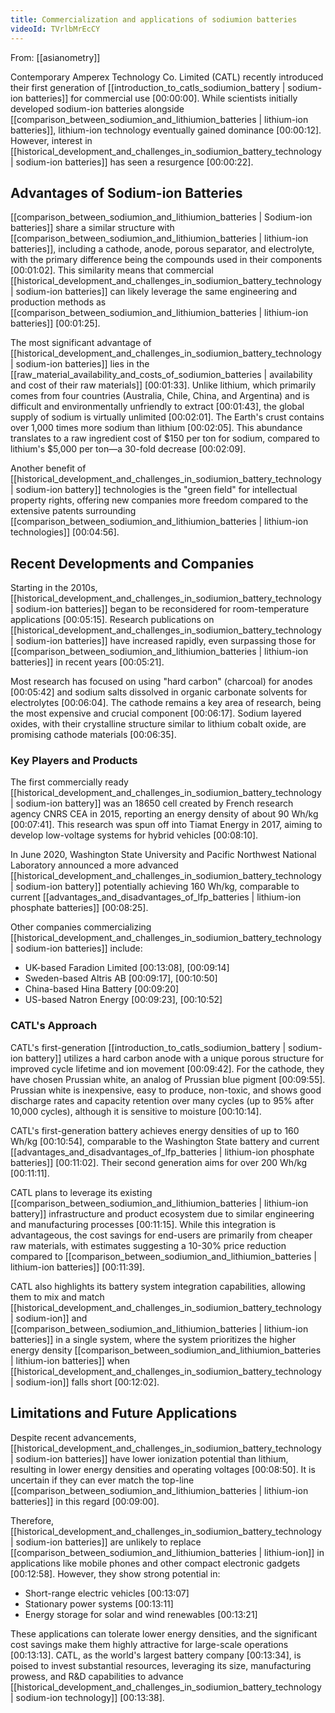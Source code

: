 ```yaml
---
title: Commercialization and applications of sodiumion batteries
videoId: TVrlbMrEcCY
---
```


From: [[asianometry]] <br/> 

Contemporary Amperex Technology Co. Limited (CATL) recently introduced their first generation of [[introduction_to_catls_sodiumion_battery | sodium-ion batteries]] for commercial use <a class="yt-timestamp" data-t="00:00:00">[00:00:00]</a>. While scientists initially developed sodium-ion batteries alongside [[comparison_between_sodiumion_and_lithiumion_batteries | lithium-ion batteries]], lithium-ion technology eventually gained dominance <a class="yt-timestamp" data-t="00:00:12">[00:00:12]</a>. However, interest in [[historical_development_and_challenges_in_sodiumion_battery_technology | sodium-ion batteries]] has seen a resurgence <a class="yt-timestamp" data-t="00:00:22">[00:00:22]</a>.

## Advantages of Sodium-ion Batteries
[[comparison_between_sodiumion_and_lithiumion_batteries | Sodium-ion batteries]] share a similar structure with [[comparison_between_sodiumion_and_lithiumion_batteries | lithium-ion batteries]], including a cathode, anode, porous separator, and electrolyte, with the primary difference being the compounds used in their components <a class="yt-timestamp" data-t="00:01:02">[00:01:02]</a>. This similarity means that commercial [[historical_development_and_challenges_in_sodiumion_battery_technology | sodium-ion batteries]] can likely leverage the same engineering and production methods as [[comparison_between_sodiumion_and_lithiumion_batteries | lithium-ion batteries]] <a class="yt-timestamp" data-t="00:01:25">[00:01:25]</a>.

The most significant advantage of [[historical_development_and_challenges_in_sodiumion_battery_technology | sodium-ion batteries]] lies in the [[raw_material_availability_and_costs_of_sodiumion_batteries | availability and cost of their raw materials]] <a class="yt-timestamp" data-t="00:01:33">[00:01:33]</a>. Unlike lithium, which primarily comes from four countries (Australia, Chile, China, and Argentina) and is difficult and environmentally unfriendly to extract <a class="yt-timestamp" data-t="00:01:43">[00:01:43]</a>, the global supply of sodium is virtually unlimited <a class="yt-timestamp" data-t="00:02:01">[00:02:01]</a>. The Earth's crust contains over 1,000 times more sodium than lithium <a class="yt-timestamp" data-t="00:02:05">[00:02:05]</a>. This abundance translates to a raw ingredient cost of $150 per ton for sodium, compared to lithium's $5,000 per ton—a 30-fold decrease <a class="yt-timestamp" data-t="00:02:09">[00:02:09]</a>.

Another benefit of [[historical_development_and_challenges_in_sodiumion_battery_technology | sodium-ion battery]] technologies is the "green field" for intellectual property rights, offering new companies more freedom compared to the extensive patents surrounding [[comparison_between_sodiumion_and_lithiumion_batteries | lithium-ion technologies]] <a class="yt-timestamp" data-t="00:04:56">[00:04:56]</a>.

## Recent Developments and Companies

Starting in the 2010s, [[historical_development_and_challenges_in_sodiumion_battery_technology | sodium-ion batteries]] began to be reconsidered for room-temperature applications <a class="yt-timestamp" data-t="00:05:15">[00:05:15]</a>. Research publications on [[historical_development_and_challenges_in_sodiumion_battery_technology | sodium-ion batteries]] have increased rapidly, even surpassing those for [[comparison_between_sodiumion_and_lithiumion_batteries | lithium-ion batteries]] in recent years <a class="yt-timestamp" data-t="00:05:21">[00:05:21]</a>.

Most research has focused on using "hard carbon" (charcoal) for anodes <a class="yt-timestamp" data-t="00:05:42">[00:05:42]</a> and sodium salts dissolved in organic carbonate solvents for electrolytes <a class="yt-timestamp" data-t="00:06:04">[00:06:04]</a>. The cathode remains a key area of research, being the most expensive and crucial component <a class="yt-timestamp" data-t="00:06:17">[00:06:17]</a>. Sodium layered oxides, with their crystalline structure similar to lithium cobalt oxide, are promising cathode materials <a class="yt-timestamp" data-t="00:06:35">[00:06:35]</a>.

### Key Players and Products
The first commercially ready [[historical_development_and_challenges_in_sodiumion_battery_technology | sodium-ion battery]] was an 18650 cell created by French research agency CNRS CEA in 2015, reporting an energy density of about 90 Wh/kg <a class="yt-timestamp" data-t="00:07:41">[00:07:41]</a>. This research was spun off into Tiamat Energy in 2017, aiming to develop low-voltage systems for hybrid vehicles <a class="yt-timestamp" data-t="00:08:10">[00:08:10]</a>.

In June 2020, Washington State University and Pacific Northwest National Laboratory announced a more advanced [[historical_development_and_challenges_in_sodiumion_battery_technology | sodium-ion battery]] potentially achieving 160 Wh/kg, comparable to current [[advantages_and_disadvantages_of_lfp_batteries | lithium-ion phosphate batteries]] <a class="yt-timestamp" data-t="00:08:25">[00:08:25]</a>.

Other companies commercializing [[historical_development_and_challenges_in_sodiumion_battery_technology | sodium-ion batteries]] include:
*   UK-based Faradion Limited <a class="yt-timestamp" data-t="00:13:08">[00:13:08]</a>, <a class="yt-timestamp" data-t="00:09:14">[00:09:14]</a>
*   Sweden-based Altris AB <a class="yt-timestamp" data-t="00:09:17">[00:09:17]</a>, <a class="yt-timestamp" data-t="00:10:50">[00:10:50]</a>
*   China-based Hina Battery <a class="yt-timestamp" data-t="00:09:20">[00:09:20]</a>
*   US-based Natron Energy <a class="yt-timestamp" data-t="00:09:23">[00:09:23]</a>, <a class="yt-timestamp" data-t="00:10:52">[00:10:52]</a>

### CATL's Approach
CATL's first-generation [[introduction_to_catls_sodiumion_battery | sodium-ion battery]] utilizes a hard carbon anode with a unique porous structure for improved cycle lifetime and ion movement <a class="yt-timestamp" data-t="00:09:42">[00:09:42]</a>. For the cathode, they have chosen Prussian white, an analog of Prussian blue pigment <a class="yt-timestamp" data-t="00:09:55">[00:09:55]</a>. Prussian white is inexpensive, easy to produce, non-toxic, and shows good discharge rates and capacity retention over many cycles (up to 95% after 10,000 cycles), although it is sensitive to moisture <a class="yt-timestamp" data-t="00:10:14">[00:10:14]</a>.

CATL's first-generation battery achieves energy densities of up to 160 Wh/kg <a class="yt-timestamp" data-t="00:10:54">[00:10:54]</a>, comparable to the Washington State battery and current [[advantages_and_disadvantages_of_lfp_batteries | lithium-ion phosphate batteries]] <a class="yt-timestamp" data-t="00:11:02">[00:11:02]</a>. Their second generation aims for over 200 Wh/kg <a class="yt-timestamp" data-t="00:11:11">[00:11:11]</a>.

CATL plans to leverage its existing [[comparison_between_sodiumion_and_lithiumion_batteries | lithium-ion battery]] infrastructure and product ecosystem due to similar engineering and manufacturing processes <a class="yt-timestamp" data-t="00:11:15">[00:11:15]</a>. While this integration is advantageous, the cost savings for end-users are primarily from cheaper raw materials, with estimates suggesting a 10-30% price reduction compared to [[comparison_between_sodiumion_and_lithiumion_batteries | lithium-ion batteries]] <a class="yt-timestamp" data-t="00:11:39">[00:11:39]</a>.

CATL also highlights its battery system integration capabilities, allowing them to mix and match [[historical_development_and_challenges_in_sodiumion_battery_technology | sodium-ion]] and [[comparison_between_sodiumion_and_lithiumion_batteries | lithium-ion batteries]] in a single system, where the system prioritizes the higher energy density [[comparison_between_sodiumion_and_lithiumion_batteries | lithium-ion batteries]] when [[historical_development_and_challenges_in_sodiumion_battery_technology | sodium-ion]] falls short <a class="yt-timestamp" data-t="00:12:02">[00:12:02]</a>.

## Limitations and Future Applications

Despite recent advancements, [[historical_development_and_challenges_in_sodiumion_battery_technology | sodium-ion batteries]] have lower ionization potential than lithium, resulting in lower energy densities and operating voltages <a class="yt-timestamp" data-t="00:08:50">[00:08:50]</a>. It is uncertain if they can ever match the top-line [[comparison_between_sodiumion_and_lithiumion_batteries | lithium-ion batteries]] in this regard <a class="yt-timestamp" data-t="00:09:00">[00:09:00]</a>.

Therefore, [[historical_development_and_challenges_in_sodiumion_battery_technology | sodium-ion batteries]] are unlikely to replace [[comparison_between_sodiumion_and_lithiumion_batteries | lithium-ion]] in applications like mobile phones and other compact electronic gadgets <a class="yt-timestamp" data-t="00:12:58">[00:12:58]</a>. However, they show strong potential in:
*   Short-range electric vehicles <a class="yt-timestamp" data-t="00:13:07">[00:13:07]</a>
*   Stationary power systems <a class="yt-timestamp" data-t="00:13:11">[00:13:11]</a>
*   Energy storage for solar and wind renewables <a class="yt-timestamp" data-t="00:13:21">[00:13:21]</a>

These applications can tolerate lower energy densities, and the significant cost savings make them highly attractive for large-scale operations <a class="yt-timestamp" data-t="00:13:13">[00:13:13]</a>. CATL, as the world's largest battery company <a class="yt-timestamp" data-t="00:13:34">[00:13:34]</a>, is poised to invest substantial resources, leveraging its size, manufacturing prowess, and R&D capabilities to advance [[historical_development_and_challenges_in_sodiumion_battery_technology | sodium-ion technology]] <a class="yt-timestamp" data-t="00:13:38">[00:13:38]</a>.
